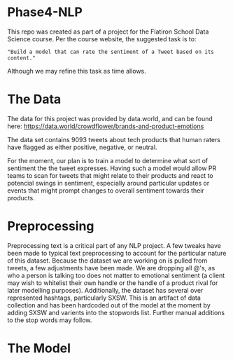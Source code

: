 # Phase4-NLP

This repo was created as part of a project for the Flatiron School Data Science course. Per the course website, the suggested task is to:

    "Build a model that can rate the sentiment of a Tweet based on its content."

Although we may refine this task as time allows.


# The Data

The data for this project was provided by data.world, and can be found here: https://data.world/crowdflower/brands-and-product-emotions

The data set contains 9093 tweets about tech products that human raters have flagged as either positive, negative, or neutral.

For the moment, our plan is to train a model to determine what sort of sentiment the the tweet expresses. Having such a model would allow PR teams to scan for tweets that might relate to their products and react to potencial swings in sentiment, especially around particular updates or events that might prompt changes to overall sentiment towards their products. 

# Preprocessing

Preprocessing text is a critical part of any NLP project. A few tweaks have been made to typical text preprocessing to account for the particular nature of this dataset.  Because the dataset we are working on is pulled from tweets, a few adjustments have been made. We are dropping all @'s, as who a person is talking too does not matter to emotional sentiment (a client may wish to whitelist their own handle or the handle of a product rival for later modelling purposes). Additionally, the dataset has several over represented hashtags, particularly SXSW. This is an artifact of data collection and has been hardcoded out of the model at the moment by adding SXSW and varients into the stopwords list. Further manual additions to the stop words may follow.

# The Model
